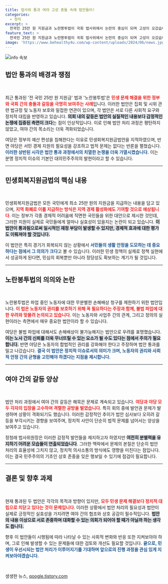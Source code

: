 ```yaml
---
title: 법사위 통과 여야 고성 충돌 속에 법안들이!
categories:
  - 정치
excerpt: >
  전국민 25만 원 지원금과 노란봉투법이 국회 법사위에서 논란의 중심이 되며 고성이 오갔습니다. 여야 간 갈등 속에서 법안은 통과됐지만, 감정싸움이 법안 심사를 가로막았다는 비판이 일고 있습니다.
feature_text: >
  전국민 25만 원 지원금과 노란봉투법이 국회 법사위에서 논란의 중심이 되며 고성이 오갔습니다. 여야 간 갈등 속에서 법안은 통과됐지만, 감정싸움이 법안 심사를 가로막았다는 비판이 일고 있습니다.
image: 'https://www.behealthy4u.com/wp-content/uploads/2024/06/news.jpg'
---
```


<p><img src="https://www.behealthy4u.com/wp-content/uploads/2024/06/news.jpg" alt="info 속보" /></p>

<h2 data-ke-size="size26">법안 통과의 배경과 쟁점</h2>

<p data-ke-size="size16">&nbsp;</p>

<p>최근 통과된 '전 국민 25만 원 지원금' 법과 '노란봉투법'은 <b><span style="color: #ee2323;">민생 문제 해결을 위한 정부와 국회 간의 충돌과 갈등을 극명히 보여주는 사례</span></b>입니다. 이러한 법안은 집회 및 시위 관련 법규정 및 노동자 보호와 밀접한 연관이 있으며, 각 법안은 서로 다른 사회적 요구와 정치적 대립을 반영하고 있습니다. <b><span style="background-color: #21538527;">의회 내의 갈등은 법안의 실질적인 내용보다 감정적인 논쟁에 집중된 측면이 크다</span></b>는 점이 인상적입니다. 이로 인해 법안 처리 과정은 평탄하지 않았고, 여야 간의 목소리는 더욱 격화되었습니다. </p>

<p>여당은 정부의 예산 편성을 침해한다는 이유로 민생회복지원금법안을 지적하였으며, 반면 야당은 서민 경제 지원의 필요성을 강조하고 법적 문제는 없다는 반론을 펼쳤습니다. <b><span style="color: #1a5490;">이러한 상반된 시각은 법안 통과 과정에서의 치열한 논쟁을 더욱 가열시켰습니다.</span></b> 이는 분명 정치적 이슈의 기본인 대의민주주의의 발현이라고 할 수 있습니다.</p>

<hr>

<h2 data-ke-size="size26">민생회복지원금법의 핵심 내용</h2>

<p data-ke-size="size16">&nbsp;</p>

<p>민생회복지원금법은 모든 국민에게 최소 25만 원의 지원금을 지급하는 내용을 담고 있으며, <b><span style="color: #ee2323;">지역 화폐로 이를 지급하는 방식은 지역 경제 활성화에도 기여할 것으로 예상됩니다</span></b>. 이는 정부가 각종 경제적 어려움에 직면한 국민들을 위한 대안으로 제시한 것인데, 그러한 지원이 실제로 국민들에게 얼마나 실효성이 있을지는 논란이 되고 있습니다.  <b><span style="background-color: #21538527;">이 법안이 통과됨으로써 일시적인 재정 부담이 발생할 수 있지만, 경제적 효과에 대한 평가도 이뤄져야 할 것입니다.</span></b> </p>

<p>이 법안은 특히 경기가 회복되지 않는 상황에서 <b><span style="color: #1a5490;">서민들의 생활 안정을 도모하는 데 중요하다는 점에서 그 의의가 크다</span></b>고 볼 수 있습니다. 이러한 민생 정책이 실제로 정책 실현에서 성공하게 된다면, 민심의 회복뿐만 아니라 정당성도 확보하는 계기가 될 것입니다.</p>

<hr>

<h2 data-ke-size="size26">노란봉투법의 의의와 논란</h2>

<p data-ke-size="size16">&nbsp;</p>

<p>노란봉투법은 파업 중인 노동자에 대한 무분별한 손해배상 청구를 제한하기 위한 법안입니다. <b><span style="color: #ee2323;">이 법은 노동자의 권리를 보호하기 위해 꼭 필요하다는 주장과 함께, 불법 파업에 대한 우려와 맞물려 논의되고 있습니다</span></b>. 이는 노동자와 사업주 간의 관계, 그리고 정의의 실현이라는 측면에서 매우 중요한 법안이라 할 수 있습니다.</p>

<p>여당은 불법 파업에 대해서도 손해배상이 불가능해지는 법안으로 우려를 표명했습니다. <b><span style="background-color: #21538527;">이는 노사 간의 신뢰를 더욱 무너뜨릴 수 있는 요소가 될 수도 있다는 점에서 주의가 필요합니다.</span></b> 반면 야당은 노동자의 합법적인 권리를 강화해야 한다고 주장하며 법안 통과를 밀고 나갔습니다. <b><span style="color: #1a5490;">결국 이 법안은 정치적 이슈로서의 의미가 크며, 노동자의 권리와 사회적 안정 간의 균형을 고민해야 하겠다는 지점을 제시합니다.</span></b></p>

<hr>

<h2 data-ke-size="size26">여야 간의 갈등 양상</h2>

<p data-ke-size="size16">&nbsp;</p>

<p>법안 처리 과정에서 여야 간의 갈등은 해묵은 문제로 계속되고 있습니다. <b><span style="color: #ee2323;">여당과 야당 모두 각자의 입장을 고수하며 격렬한 공방을 벌였습니다</span></b>. 특히 회의 중에 발언권 문제가 발생하며 상황이 격화되기도 했습니다. 이러한 감정적인 추이가 법안 심사보다 오히려 갈등을 부각시키는 경향을 보여주며, 정치적 사안이 단순히 법적 문제를 넘어서는 양상을 보여주고 있습니다.</p>

<p>정청래 법사위원장은 이러한 감정적 발언들을 제지하고자 하였지만 <b><span style="background-color: #21538527;">여전히 분별력을 유지하기 어려운 모습들이 연출되었습니다</span></b>. 그러한 맥락에서 문제의 본질은 단순히 법안 처리의 효율성에 그치지 않고, 정치적 의사소통의 방식에도 영향을 미친다는 점입니다. 이는 결국 민주주의의 기초인 상호 존중을 잊은 행보일 수 있기에 점검이 필요합니다. </p>

<hr>

<h2 data-ke-size="size26">결론 및 향후 과제</h2>

<p data-ke-size="size16">&nbsp;</p>

<p>현재 통과된 두 법안은 각각의 목적과 방향이 있지만, <b><span style="color: #ee2323;">모두 민생 문제 해결보다 정치적 대립으로 치닫고 있다는 것이 문제입니다</span></b>. 이러한 상황에서 법안 처리의 필요성과 법안이 실제로 긍정적인 실효성을 가지려면 여야 간의 협조와 상호 공감이 필수적입니다. <b><span style="background-color: #21538527;">법안의 내용 이상으로 서로 존중하며 대화할 수 있는 의회가 되어야 할 때가 아닐까 하는 생각도 듭니다.</span></b> </p>

<p>향후 이 법안들이 시행됨에 따라 나타날 수 있는 사회적 변화와 반응 또한 지켜보아야 하며, 그로 인해 발생할 수 있는 문제들에 대한 검토와 개선도 필요할 것입니다. <b><span style="color: #1a5490;">끝으로, 민생이 우선시되는 법안 처리가 이루어지기를 기대하며 앞으로의 진행 과정을 관심 있게 지켜보아야겠습니다.</span></b></p>

<p data-ke-size="size16">&nbsp;</p>
생생한 뉴스, <a href="https://qoogle.tistory.com" rel="dofollow">qoogle.tistory.com</a>


